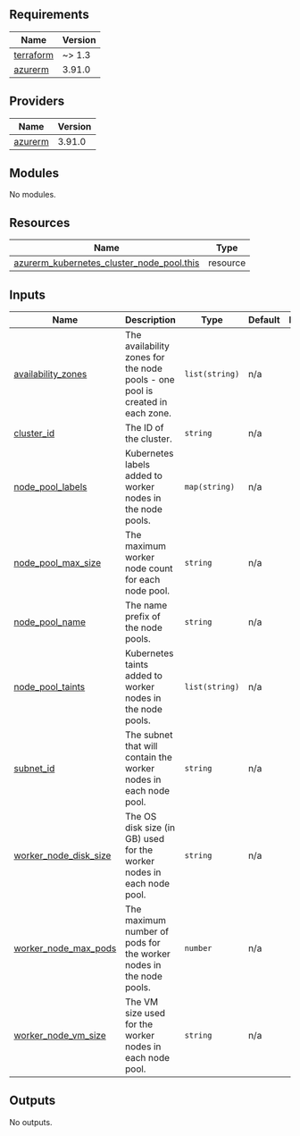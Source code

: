 <!-- BEGIN_TF_DOCS -->
## Requirements

| Name | Version |
|------|---------|
| <a name="requirement_terraform"></a> [terraform](#requirement\_terraform) | ~> 1.3 |
| <a name="requirement_azurerm"></a> [azurerm](#requirement\_azurerm) | 3.91.0 |

## Providers

| Name | Version |
|------|---------|
| <a name="provider_azurerm"></a> [azurerm](#provider\_azurerm) | 3.91.0 |

## Modules

No modules.

## Resources

| Name | Type |
|------|------|
| [azurerm_kubernetes_cluster_node_pool.this](https://registry.terraform.io/providers/hashicorp/azurerm/3.91.0/docs/resources/kubernetes_cluster_node_pool) | resource |

## Inputs

| Name | Description | Type | Default | Required |
|------|-------------|------|---------|:--------:|
| <a name="input_availability_zones"></a> [availability\_zones](#input\_availability\_zones) | The availability zones for the node pools - one pool is created in each zone. | `list(string)` | n/a | yes |
| <a name="input_cluster_id"></a> [cluster\_id](#input\_cluster\_id) | The ID of the cluster. | `string` | n/a | yes |
| <a name="input_node_pool_labels"></a> [node\_pool\_labels](#input\_node\_pool\_labels) | Kubernetes labels added to worker nodes in the node pools. | `map(string)` | n/a | yes |
| <a name="input_node_pool_max_size"></a> [node\_pool\_max\_size](#input\_node\_pool\_max\_size) | The maximum worker node count for each node pool. | `string` | n/a | yes |
| <a name="input_node_pool_name"></a> [node\_pool\_name](#input\_node\_pool\_name) | The name prefix of the node pools. | `string` | n/a | yes |
| <a name="input_node_pool_taints"></a> [node\_pool\_taints](#input\_node\_pool\_taints) | Kubernetes taints added to worker nodes in the node pools. | `list(string)` | n/a | yes |
| <a name="input_subnet_id"></a> [subnet\_id](#input\_subnet\_id) | The subnet that will contain the worker nodes in each node pool. | `string` | n/a | yes |
| <a name="input_worker_node_disk_size"></a> [worker\_node\_disk\_size](#input\_worker\_node\_disk\_size) | The OS disk size (in GB) used for the worker nodes in each node pool. | `string` | n/a | yes |
| <a name="input_worker_node_max_pods"></a> [worker\_node\_max\_pods](#input\_worker\_node\_max\_pods) | The maximum number of pods for the worker nodes in the node pools. | `number` | n/a | yes |
| <a name="input_worker_node_vm_size"></a> [worker\_node\_vm\_size](#input\_worker\_node\_vm\_size) | The VM size used for the worker nodes in each node pool. | `string` | n/a | yes |

## Outputs

No outputs.
<!-- END_TF_DOCS -->